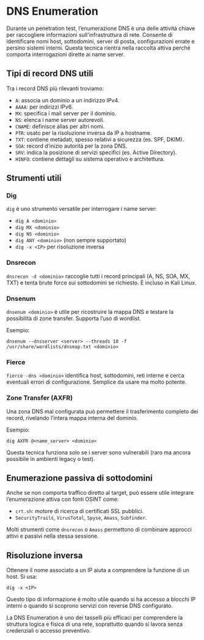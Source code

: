 # DNS Enumeration

Durante un penetration test, l’enumerazione DNS è una delle attività chiave per raccogliere informazioni sull'infrastruttura di rete. Consente di identificare nomi host, sottodomini, server di posta, configurazioni errate e persino sistemi interni. Questa tecnica rientra nella raccolta attiva perché comporta interrogazioni dirette ai name server.

## Tipi di record DNS utili

Tra i record DNS più rilevanti troviamo:

- `A`: associa un dominio a un indirizzo IPv4.
- `AAAA`: per indirizzi IPv6.
- `MX`: specifica i mail server per il dominio.
- `NS`: elenca i name server autorevoli.
- `CNAME`: definisce alias per altri nomi.
- `PTR`: usato per la risoluzione inversa da IP a hostname.
- `TXT`: contiene metadati, spesso relativi a sicurezza (es. SPF, DKIM).
- `SOA`: record d’inizio autorità per la zona DNS.
- `SRV`: indica la posizione di servizi specifici (es. Active Directory).
- `HINFO`: contiene dettagli su sistema operativo e architettura.

## Strumenti utili

### Dig

`dig` è uno strumento versatile per interrogare i name server:

- `dig A <dominio>`
- `dig MX <dominio>`
- `dig NS <dominio>`
- `dig ANY <dominio>` (non sempre supportato)
- `dig -x <IP>` per risoluzione inversa

### Dnsrecon

`dnsrecon -d <dominio>` raccoglie tutti i record principali (A, NS, SOA, MX, TXT) e tenta brute force sui sottodomini se richiesto. È incluso in Kali Linux.

### Dnsenum

`dnsenum <dominio>` è utile per ricostruire la mappa DNS e testare la possibilità di zone transfer. Supporta l’uso di wordlist.

Esempio:

`dnsenum --dnsserver <server> --threads 10 -f /usr/share/wordlists/dnsmap.txt <dominio>`

### Fierce

`fierce -dns <dominio>` identifica host, sottodomini, reti interne e cerca eventuali errori di configurazione. Semplice da usare ma molto potente.

### Zone Transfer (AXFR)

Una zona DNS mal configurata può permettere il trasferimento completo dei record, rivelando l’intera mappa interna del dominio.

Esempio:

`dig AXFR @<name_server> <dominio>`

Questa tecnica funziona solo se i server sono vulnerabili (raro ma ancora possibile in ambienti legacy o test).

## Enumerazione passiva di sottodomini

Anche se non comporta traffico diretto al target, può essere utile integrare l’enumerazione attiva con fonti OSINT come:

- `crt.sh`: motore di ricerca di certificati SSL pubblici.
- `SecurityTrails`, `VirusTotal`, `Spyse`, `Amass`, `Subfinder`.

Molti strumenti come `dnsrecon` o `Amass` permettono di combinare approcci attivi e passivi nella stessa sessione.

## Risoluzione inversa

Ottenere il nome associato a un IP aiuta a comprendere la funzione di un host. Si usa:

`dig -x <IP>`

Questo tipo di informazione è molto utile quando si ha accesso a blocchi IP interni o quando si scoprono servizi con reverse DNS configurato.

La DNS Enumeration è uno dei tasselli più efficaci per comprendere la struttura logica e fisica di una rete, soprattutto quando si lavora senza credenziali o accesso preventivo.

